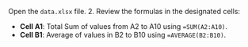 Open the `data.xlsx` file.
2. Review the formulas in the designated cells:
   - **Cell A1**: Total Sum of values from A2 to A10 using `=SUM(A2:A10)`.
   - **Cell B1**: Average of values in B2 to B10 using `=AVERAGE(B2:B10)`.
